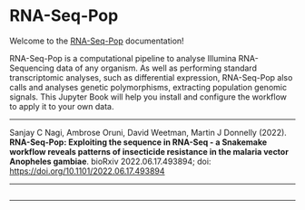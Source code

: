 # RNA-Seq-Pop

Welcome to the [RNA-Seq-Pop](https://github.com/sanjaynagi/rna-seq-pop/) documentation!

RNA-Seq-Pop is a computational pipeline to analyse Illumina RNA-Sequencing data of any organism. As well as performing standard transcriptomic analyses, such as differential expression, RNA-Seq-Pop also calls and analyses genetic polymorphisms, extracting  population genomic signals. This Jupyter Book will help you install and configure the workflow to apply it to your own data.

---

Sanjay C Nagi, Ambrose Oruni, David Weetman, Martin J Donnelly (2022). **RNA-Seq-Pop: Exploiting the sequence in RNA-Seq - a Snakemake workflow reveals patterns of insecticide resistance in the malaria vector Anopheles gambiae**. bioRxiv 2022.06.17.493894; doi: https://doi.org/10.1101/2022.06.17.493894

---

```{tableofcontents}
```
  
---  

